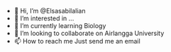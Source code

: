 - 👋 Hi, I’m @Elsasabilalian
- 👀 I’m interested in ...
- 🌱 I’m currently learning Biology
- 💞️ I’m looking to collaborate on Airlangga University
- 📫 How to reach me Just send me an email

<!---
Elsasabilalian/Elsasabilalian is a ✨ special ✨ repository because its `README.md` (this file) appears on your GitHub profile.
You can click the Preview link to take a look at your changes.
--->
